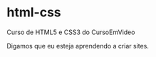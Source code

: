 # html-css
 Curso de HTML5 e CSS3 do CursoEmVideo

 Digamos que eu esteja aprendendo a criar sites.
